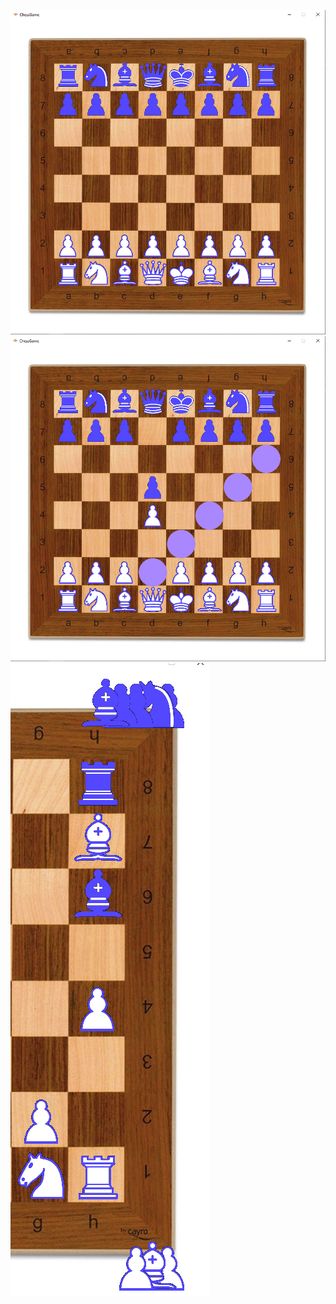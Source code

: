 ![image du jeu](https://github.com/MAMGA62/Chess/blob/main/chess_image.png?raw=true)
![image du jeu](https://github.com/MAMGA62/Chess/blob/main/chess_image2.png?raw=true)
![image du jeu](https://github.com/MAMGA62/Chess/blob/main/chess_image3.png?raw=true)
